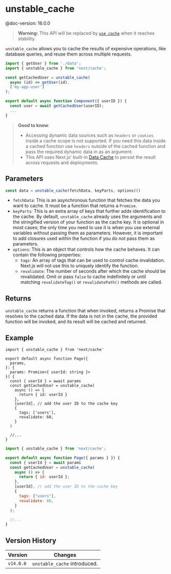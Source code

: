 # unstable_cache
@doc-version: 16.0.0


> **Warning:** This API will be replaced by [`use cache`](/docs/app/api-reference/directives/use-cache.md) when it reaches stability.

`unstable_cache` allows you to cache the results of expensive operations, like database queries, and reuse them across multiple requests.

```jsx
import { getUser } from './data';
import { unstable_cache } from 'next/cache';

const getCachedUser = unstable_cache(
  async (id) => getUser(id),
  ['my-app-user']
);

export default async function Component({ userID }) {
  const user = await getCachedUser(userID);
  ...
}
```

> **Good to know**:
>
> * Accessing dynamic data sources such as `headers` or `cookies` inside a cache scope is not supported. If you need this data inside a cached function use `headers` outside of the cached function and pass the required dynamic data in as an argument.
> * This API uses Next.js' built-in [Data Cache](/docs/app/guides/caching.md#data-cache) to persist the result across requests and deployments.

## Parameters

```jsx
const data = unstable_cache(fetchData, keyParts, options)()
```

* `fetchData`: This is an asynchronous function that fetches the data you want to cache. It must be a function that returns a `Promise`.
* `keyParts`: This is an extra array of keys that further adds identification to the cache. By default, `unstable_cache` already uses the arguments and the stringified version of your function as the cache key. It is optional in most cases; the only time you need to use it is when you use external variables without passing them as parameters. However, it is important to add closures used within the function if you do not pass them as parameters.
* `options`: This is an object that controls how the cache behaves. It can contain the following properties:
  * `tags`: An array of tags that can be used to control cache invalidation. Next.js will not use this to uniquely identify the function.
  * `revalidate`: The number of seconds after which the cache should be revalidated. Omit or pass `false` to cache indefinitely or until matching `revalidateTag()` or `revalidatePath()` methods are called.

## Returns

`unstable_cache` returns a function that when invoked, returns a Promise that resolves to the cached data. If the data is not in the cache, the provided function will be invoked, and its result will be cached and returned.

## Example

```tsx filename="app/page.tsx" switcher
import { unstable_cache } from 'next/cache'

export default async function Page({
  params,
}: {
  params: Promise<{ userId: string }>
}) {
  const { userId } = await params
  const getCachedUser = unstable_cache(
    async () => {
      return { id: userId }
    },
    [userId], // add the user ID to the cache key
    {
      tags: ['users'],
      revalidate: 60,
    }
  )

  //...
}
```

```jsx filename="app/page.jsx" switcher
import { unstable_cache } from 'next/cache';

export default async function Page({ params } }) {
  const { userId } = await params
  const getCachedUser = unstable_cache(
    async () => {
      return { id: userId };
    },
    [userId], // add the user ID to the cache key
    {
      tags: ["users"],
      revalidate: 60,
    }
  );

  //...
}
```

## Version History

| Version   | Changes                      |
| --------- | ---------------------------- |
| `v14.0.0` | `unstable_cache` introduced. |
